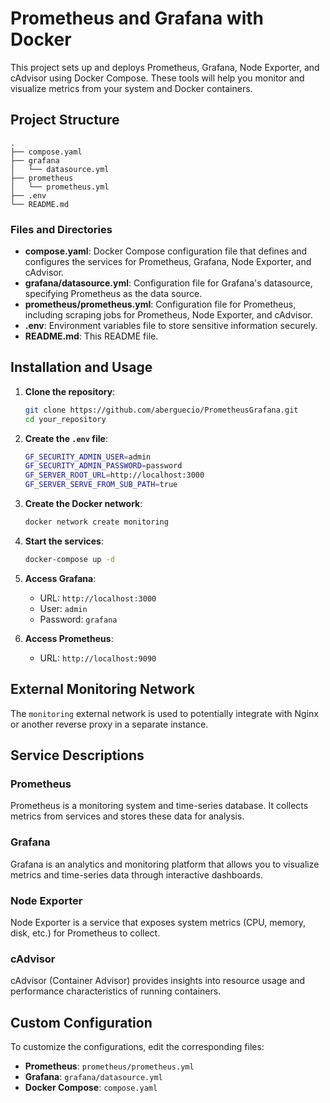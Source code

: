 
# Prometheus and Grafana with Docker

This project sets up and deploys Prometheus, Grafana, Node Exporter, and cAdvisor using Docker Compose. These tools will help you monitor and visualize metrics from your system and Docker containers.

## Project Structure

```
.
├── compose.yaml
├── grafana
│   └── datasource.yml
├── prometheus
│   └── prometheus.yml
├── .env
└── README.md
```


### Files and Directories

- **compose.yaml**: Docker Compose configuration file that defines and configures the services for Prometheus, Grafana, Node Exporter, and cAdvisor.
- **grafana/datasource.yml**: Configuration file for Grafana's datasource, specifying Prometheus as the data source.
- **prometheus/prometheus.yml**: Configuration file for Prometheus, including scraping jobs for Prometheus, Node Exporter, and cAdvisor.
- **.env**: Environment variables file to store sensitive information securely.
- **README.md**: This README file.

## Installation and Usage

1. **Clone the repository**:
    ```sh
    git clone https://github.com/aberguecio/PrometheusGrafana.git
    cd your_repository
    ```

2. **Create the `.env` file**:
    ```sh
    GF_SECURITY_ADMIN_USER=admin
    GF_SECURITY_ADMIN_PASSWORD=password
    GF_SERVER_ROOT_URL=http://localhost:3000
    GF_SERVER_SERVE_FROM_SUB_PATH=true
    ```

3. **Create the Docker network**:
    ```sh
    docker network create monitoring
    ```

4. **Start the services**:
    ```sh
    docker-compose up -d
    ```

5. **Access Grafana**:
    - URL: `http://localhost:3000`
    - User: `admin`
    - Password: `grafana`

6. **Access Prometheus**:
    - URL: `http://localhost:9090`

## External Monitoring Network

The `monitoring` external network is used to potentially integrate with Nginx or another reverse proxy in a separate instance.

## Service Descriptions

### Prometheus

Prometheus is a monitoring system and time-series database. It collects metrics from services and stores these data for analysis.

### Grafana

Grafana is an analytics and monitoring platform that allows you to visualize metrics and time-series data through interactive dashboards.

### Node Exporter

Node Exporter is a service that exposes system metrics (CPU, memory, disk, etc.) for Prometheus to collect.

### cAdvisor

cAdvisor (Container Advisor) provides insights into resource usage and performance characteristics of running containers.

## Custom Configuration

To customize the configurations, edit the corresponding files:

- **Prometheus**: `prometheus/prometheus.yml`
- **Grafana**: `grafana/datasource.yml`
- **Docker Compose**: `compose.yaml`

